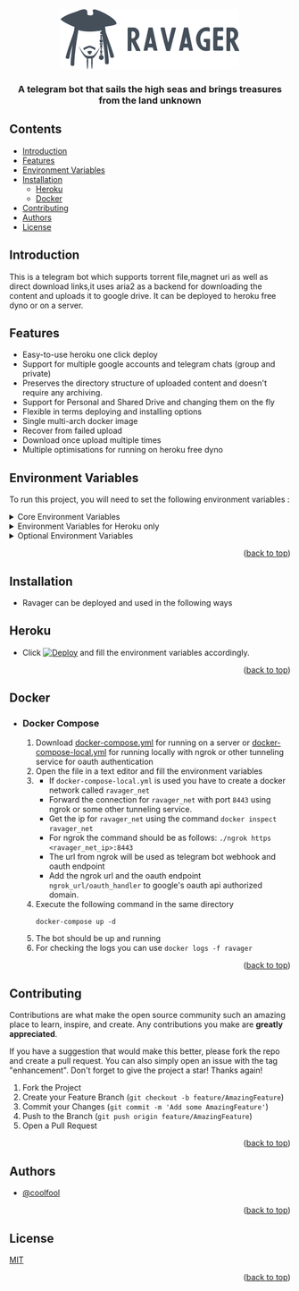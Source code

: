 <div align="center" id = "top">
  <img src="ravager.png"  alt="ravager logo"/>
  <h3>A telegram bot that sails the high seas and brings treasures from the land unknown</h3> 
</div>

## Contents
- [Introduction](#Introduction)
- [Features](#Features)
- [Environment Variables](#Environment-Variables)
- [Installation](#Installation)
  - [Heroku](#Heroku)
  - [Docker](#Docker)
- [Contributing](#Contributing)
- [Authors](#Authors)
- [License](#License)

## Introduction

This is a telegram bot which supports torrent file,magnet uri as well as direct download links,it uses aria2 as a backend 
for downloading the content and uploads it to google drive. It can be deployed to heroku free dyno or on a server.

## Features

- Easy-to-use heroku one click deploy
- Support for multiple google accounts and telegram chats (group and private)
- Preserves the directory structure of uploaded content and doesn't require any archiving.
- Support for Personal and Shared Drive and changing them on the fly
- Flexible in terms deploying and installing options
- Single multi-arch docker image
- Recover from failed upload
- Download once upload multiple times
- Multiple optimisations for running on heroku free dyno


## Environment Variables
To run this project, you will need to set the following environment variables :
<details>
    <summary>Core Environment Variables</summary>
    <ul>
        <details>
            <summary>APP_URL</summary>
            <p>The url where the app will be hosted i.e for heroku it will be 
            </p>
        </details>
        <details> 
            <summary>CLIENT_CONFIG</summary>
            <p></p>
        </details>
        <details>
            <summary>BOT_TOKEN</summary>
            <p></p>
        </details>
        <details>
            <summary>STATE_SECRET_KEY</summary>
            <p></p>
        </details>
        <details>
            <summary>BOT_URL</summary>
            <p></p>
        </details>
        <details>
            <summary>ALLOWLIST</summary>
            <p></p>
        </details>
        <details>
            <summary>GROUP_PASSWORD</summary>
            <p></p>
        </details>
        <details>
            <summary>USER_PASSWORD</summary>
            <p></p>
        </details> 
    </ul>
</details>
<details>
    <summary>Environment Variables for Heroku only</summary>
    <ul>
    <details>
        <summary>KEEP_HEROKU_ALIVE</summary>
        <p></p>
    </details>
    <details>
        <summary>HEROKU_API_TOKEN</summary>
        <p></p>
    </details>
    </ul>
</details>
<details>
    <summary>Optional Environment Variables</summary>
    <ul>
        <details>
        <summary>OAUTH_URL</summary>
        <p></p>
        </details>
        <details>
        <summary>DATABASE_URL</summary>
        <p></p>
        </details>
        <details>
        <summary>REDIS_URL</summary>
        <p></p>
        </details>
        <details>
        <summary>LOG_LEVEL</summary>
        <p></p>
        </details>
        <details>
        <summary>PORT</summary>
        <p></p>
        </details>
    </ul>
</details>

<p align="right">(<a href="#top">back to top</a>)</p>

## Installation
- Ravager can be deployed and used in the following ways

## Heroku
- Click [![Deploy](https://www.herokucdn.com/deploy/button.svg)](https://heroku.com/deploy?template=https://github.com/coolfool/ravager) and fill the environment variables accordingly. 
<p align="right">(<a href="#top">back to top</a>)</p>

## Docker

- ### Docker Compose
    1) Download [docker-compose.yml]() for running on a server or [docker-compose-local.yml]() for running locally with ngrok or other tunneling service for oauth authentication
    2) Open the file in a text editor and fill the environment variables
    3) - If `docker-compose-local.yml` is used you have to create a docker network called `ravager_net`
       - Forward the connection for `ravager_net` with port `8443` using ngrok or some other tunneling service.
       - Get the ip for `ravager_net` using the command `docker inspect ravager_net`
       - For ngrok the command should be as follows: `./ngrok https <ravager_net_ip>:8443`
       - The url from ngrok will be used as telegram bot webhook and oauth endpoint
       - Add the ngrok url and the oauth endpoint `ngrok_url/oauth_handler` to google's oauth api authorized domain.
    4) Execute the following command in the same directory
        ```
        docker-compose up -d
        ```
    5) The bot should be up and running
    6) For checking the logs you can use `docker logs -f ravager`
<p align="right">(<a href="#top">back to top</a>)</p>

## Contributing

Contributions are what make the open source community such an amazing place to learn, inspire, and create. Any contributions you make are **greatly appreciated**.

If you have a suggestion that would make this better, please fork the repo and create a pull request. You can also simply open an issue with the tag "enhancement".
Don't forget to give the project a star! Thanks again!

1. Fork the Project
2. Create your Feature Branch (`git checkout -b feature/AmazingFeature`)
3. Commit your Changes (`git commit -m 'Add some AmazingFeature'`)
4. Push to the Branch (`git push origin feature/AmazingFeature`)
5. Open a Pull Request

<p align="right">(<a href="#top">back to top</a>)</p>


## Authors

- [@coolfool](https://www.github.com/coolfool)

<p align="right">(<a href="#top">back to top</a>)</p>

## License

[MIT](https://choosealicense.com/licenses/mit/)

<p align="right">(<a href="#top">back to top</a>)</p>

